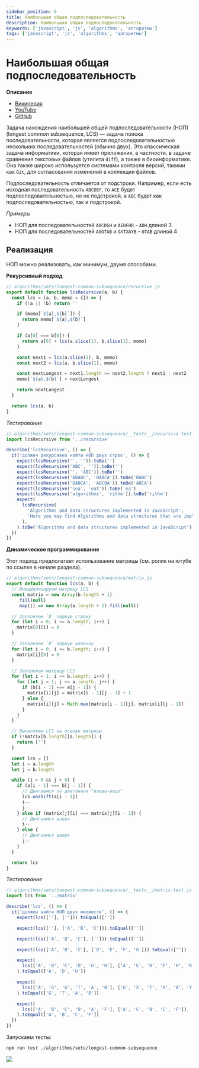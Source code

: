 ```yaml
---
sidebar_position: 6
title: Наибольшая общая подпоследовательность
description: Наибольшая общая подпоследовательность
keywords: ['javascript', 'js', 'algorithms', 'алгоритмы']
tags: ['javascript', 'js', 'algorithms', 'алгоритмы']
---
```


# Наибольшая общая подпоследовательность

__Описание__

- [Википедия](https://ru.wikipedia.org/wiki/%D0%9D%D0%B0%D0%B8%D0%B1%D0%BE%D0%BB%D1%8C%D1%88%D0%B0%D1%8F_%D0%BE%D0%B1%D1%89%D0%B0%D1%8F_%D0%BF%D0%BE%D0%B4%D0%BF%D0%BE%D1%81%D0%BB%D0%B5%D0%B4%D0%BE%D0%B2%D0%B0%D1%82%D0%B5%D0%BB%D1%8C%D0%BD%D0%BE%D1%81%D1%82%D1%8C)
- [YouTube](https://www.youtube.com/watch?v=NnD96abizww&list=PLLXdhg_r2hKA7DPDsunoDZ-Z769jWn4R8)
- [GitHub](https://github.com/harryheman/algorithms-data-structures/tree/main/src/algorithms/sets/longest-common-subsequence)

Задача нахождения наибольшей общей подпоследовательности (НОП) (longest common subsequence, LCS) — задача поиска последовательности, которая является подпоследовательностью нескольких последовательностей (обычно двух). Это классическая задача информатики, которая имеет приложения, в частности, в задаче сравнения текстовых файлов (утилита `diff`), а также в биоинформатике. Она также широко используется системами контроля версий, такими как `Git`, для согласования изменений в коллекции файлов.

Подпоследовательность отличается от подстроки. Например, если есть исходная последовательность `ABCDEF`, то `ACE` будет подпоследовательностью, но не подстрокой, а `ABC` будет как подпоследовательностью, так и подстрокой.

_Примеры_

- НОП для последовательностей `ABCDGH` и `AEDFHR` - `ADH` длиной 3
- НОП для последовательностей `AGGTAB` и `GXTXAYB` - `GTAB` длиной 4

## Реализация

НОП можно реализовать, как минимум, двумя способами.

__Рекурсивный подход__

```javascript
// algorithms/sets/longest-common-subsequence/recursive.js
export default function lcsRecursive(a, b) {
  const lcs = (a, b, memo = {}) => {
    if (!a || !b) return ''

    if (memo[`${a},${b}`]) {
      return memo[`${a},${b}`]
    }

    if (a[0] === b[0]) {
      return a[0] + lcs(a.slice(1), b.slice(1), memo)
    }

    const next1 = lcs(a.slice(1), b, memo)
    const next2 = lcs(a, b.slice(1), memo)

    const nextLongest = next1.length >= next2.length ? next1 : next2
    memo[`${a},${b}`] = nextLongest

    return nextLongest
  }

  return lcs(a, b)
}
```

_Тестирование_

```javascript
// algorithms/sets/longest-common-subsequence/__tests__/recursive.test.js
import lcsRecursive from '../recursive'

describe('lcsRecursive', () => {
  it('должен рекурсивно найти НОП двух строк', () => {
    expect(lcsRecursive('', '')).toBe('')
    expect(lcsRecursive('ABC', '')).toBe('')
    expect(lcsRecursive('', 'ABC')).toBe('')
    expect(lcsRecursive('ABABC', 'BABCA')).toBe('BABC')
    expect(lcsRecursive('BABCA', 'ABCBA')).toBe('ABCA')
    expect(lcsRecursive('sea', 'eat')).toBe('ea')
    expect(lcsRecursive('algorithms', 'rithm')).toBe('rithm')
    expect(
      lcsRecursive(
        'Algorithms and data structures implemented in JavaScript',
        'Here you may find Algorithms and data structures that are implemented in JavaScript',
      ),
    ).toBe('Algorithms and data structures implemented in JavaScript')
  })
})
```

__Динамическое программирование__

Этот подход предполагает использование матрицы (см. ролик на ютубе по ссылке в начале раздела).

```javascript
// algorithms/sets/longest-common-subsequence/matrix.js
export default function lcs(a, b) {
  // Инициализируем матрицу LCS
  const matrix = new Array(b.length + 1)
    .fill(null)
    .map(() => new Array(a.length + 1).fill(null))

  // Заполняем `0` первую строку
  for (let i = 0; i <= a.length; i++) {
    matrix[0][i] = 0
  }

  // Заполняем `0` первую колонку
  for (let i = 0; i <= b.length; i++) {
    matrix[i][0] = 0
  }

  // Заполняем матрицу LCS
  for (let i = 1; i <= b.length; i++) {
    for (let j = 1; j <= a.length; j++) {
      if (b[i - 1] === a[j - 1]) {
        matrix[i][j] = matrix[i - 1][j - 1] + 1
      } else {
        matrix[i][j] = Math.max(matrix[i - 1][j], matrix[i][j - 1])
      }
    }
  }

  // Вычисляем LCS на основе матрицы
  if (!matrix[b.length][a.length]) {
    return ['']
  }

  const lcs = []
  let i = a.length
  let j = b.length

  while (i > 0 && j > 0) {
    if (a[i - 1] === b[j - 1]) {
      // Двигаемся по диагонали "влево-верх"
      lcs.unshift(a[i - 1])
      i--
      j--
    } else if (matrix[j][i] === matrix[j][i - 1]) {
      // Двигаемся влево
      i--
    } else {
      // Двигаемся вверх
      j--
    }
  }

  return lcs
}
```

_Тестирование_

```javascript
// algorithms/sets/longest-common-subsequence/__tests__/matrix.test.js
import lcs from '../matrix'

describe('lcs', () => {
  it('должен найти НОП двух множеств', () => {
    expect(lcs([''], [''])).toEqual([''])

    expect(lcs([''], ['A', 'B', 'C'])).toEqual([''])

    expect(lcs(['A', 'B', 'C'], [''])).toEqual([''])

    expect(lcs(['A', 'B', 'C'], ['D', 'E', 'F', 'G'])).toEqual([''])

    expect(
      lcs(['A', 'B', 'C', 'D', 'G', 'H'], ['A', 'E', 'D', 'F', 'H', 'R']),
    ).toEqual(['A', 'D', 'H'])

    expect(
      lcs(['A', 'G', 'G', 'T', 'A', 'B'], ['G', 'X', 'T', 'X', 'A', 'Y', 'B']),
    ).toEqual(['G', 'T', 'A', 'B'])

    expect(
      lcs(['A', 'B', 'C', 'D', 'A', 'F'], ['A', 'C', 'B', 'C', 'F']),
    ).toEqual(['A', 'B', 'C', 'F'])
  })
})
```

Запускаем тесты:

```bash
npm run test ./algorithms/sets/longest-common-subsequence
```

<img src="https://habrastorage.org/webt/rp/ym/qj/rpymqjpt96f2axj5fepd0bx8bsa.png" />
